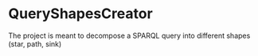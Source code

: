 # QueryShapesCreator
The project is meant to decompose a SPARQL query into different shapes (star, path, sink)
